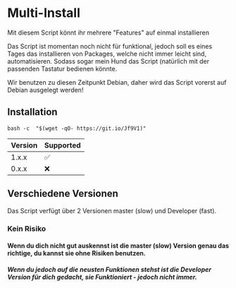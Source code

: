 # Multi-Install
Mit diesem Script könnt ihr mehrere "Features" auf einmal installieren

Das Script ist momentan noch nicht für funktional, jedoch soll es eines Tages das installieren von Packages, welche nicht immer leicht sind, automatisieren. Sodass sogar mein Hund das Script (natürlich mit der passenden Tastatur bedienen könnte.

Wir benutzen zu diesen Zeitpunkt Debian, daher wird das Script vorerst auf Debian ausgelegt werden!

## Installation
```
bash -c  "$(wget -qO- https://git.io/Jf9V1)"
```

| Version | Supported          |
| ------- | ------------------ |
| 1.x.x   | :white_check_mark: |
| 0.x.x   | :x:                |



## Verschiedene Versionen
Das Script verfügt über 2 Versionen master (slow) und Developer (fast).

### Kein Risiko
#### Wenn du dich nicht gut auskennst ist die master (slow) Version genau das richtige, du kannst sie ohne Risiken benutzen.

##### Wenn du jedoch auf die neusten Funktionen stehst ist die Developer Version für dich gedacht, sie Funktioniert - jedoch nicht immer.

